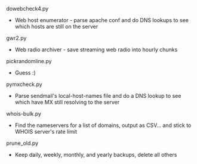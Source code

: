 dowebcheck4.py
  * Web host enumerator - parse apache conf and do DNS lookups to see which hosts are still on the server

gwr2.py
  * Web radio archiver - save streaming web radio into hourly chunks

pickrandomline.py
  * Guess :)

pymxcheck.py
  * Parse sendmail's local-host-names file and do a DNS lookup to see which have MX still resolving to the server

whois-bulk.py
  * Find the nameservers for a list of domains, output as CSV... and stick to WHOIS server's rate limit

prune\_old.py
  * Keep daily, weekly, monthly, and yearly backups, delete all others
